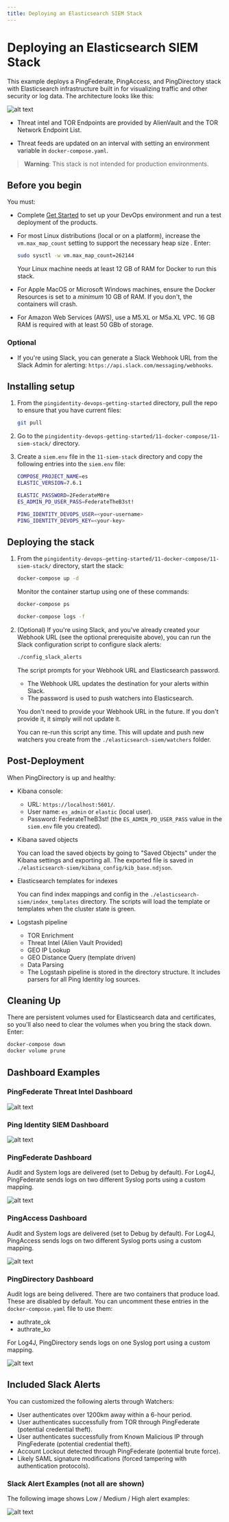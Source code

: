 ```yaml
---
title: Deploying an Elasticsearch SIEM Stack
---
```

# Deploying an Elasticsearch SIEM Stack

This example deploys a PingFederate, PingAccess, and PingDirectory stack with Elasticsearch infrastructure built in for visualizing traffic and other security or log data. The architecture looks like this:

![alt text](../images/Architecture.png "Architecture Overview")

* Threat intel and TOR Endpoints are  provided by AlienVault and the TOR Network Endpoint List.

* Threat feeds are updated on an interval with setting an environment variable in `docker-compose.yaml`.

> **Warning**: This stack is not intended for production environments.

## Before you begin

You must:

* Complete [Get Started](../get-started/getStarted.md) to set up your DevOps environment and run a test deployment of the products.

* For most Linux distributions (local or on a platform), increase the `vm.max_map_count` setting to support the necessary heap size . Enter:

    ```sh
    sudo sysctl -w vm.max_map_count=262144
    ```

  Your Linux machine needs at least 12 GB of RAM for Docker to run this stack.

* For Apple MacOS or Microsoft Windows machines, ensure the Docker Resources is set to a *minimum* 10 GB of RAM. If you don't, the containers will crash.

* For Amazon Web Services (AWS), use a M5.XL or M5a.XL VPC. 16 GB RAM is required with at least 50 GBb of storage.

### Optional

* If you're using Slack, you can generate a Slack Webhook URL from the Slack Admin for alerting: `https://api.slack.com/messaging/webhooks`.

## Installing setup

1. From the `pingidentity-devops-getting-started` directory, pull the repo to ensure that you have current files:

      ```sh
      git pull
      ```

1. Go to the `pingidentity-devops-getting-started/11-docker-compose/11-siem-stack/` directory.

1. Create a `siem.env` file in the `11-siem-stack` directory and copy the following entries into the `siem.env` file:

      ```sh
      COMPOSE_PROJECT_NAME=es
      ELASTIC_VERSION=7.6.1

      ELASTIC_PASSWORD=2FederateM0re
      ES_ADMIN_PD_USER_PASS=FederateTheB3st!

      PING_IDENTITY_DEVOPS_USER=<your-username>
      PING_IDENTITY_DEVOPS_KEY=<your-key>
      ```

## Deploying the stack

1. From the `pingidentity-devops-getting-started/11-docker-compose/11-siem-stack/` directory, start the stack:

      ```sh
      docker-compose up -d
      ```

      Monitor the container startup using one of these commands:

      ```sh
      docker-compose ps
      ```

      ```sh
      docker-compose logs -f
      ```

1. (Optional) If you're using Slack, and you've already created your Webhook URL (see the optional prerequisite above), you can run the Slack configuration script to configure slack alerts:

      ```sh
      ./config_slack_alerts
      ```

      The script prompts for your Webhook URL and Elasticsearch password.

      * The Webhook URL updates the destination for your alerts within Slack.
      * The password is used to push watchers into Elasticsearch.

      You don't need to provide your Webhook URL in the future. If you don't provide it, it simply will not update it.

      You can re-run this script any time. This will update and push new watchers you create from the `./elasticsearch-siem/watchers` folder.

## Post-Deployment

When PingDirectory is up and healthy:

* Kibana console:

  * URL: `https://localhost:5601/`.
  * User name: `es_admin` or `elastic` (local user).
  * Password: FederateTheB3st! (the `ES_ADMIN_PD_USER_PASS` value in the `siem.env` file you created).

* Kibana saved objects

  You can load the saved objects by going to "Saved Objects" under the Kibana settings and exporting all. The exported file is saved in `./elasticsearch-siem/kibana_config/kib_base.ndjson`.

* Elasticsearch templates for indexes

  You can find index mappings and config in the `./elasticsearch-siem/index_templates` directory. The scripts will load the template or templates when the cluster state is green.

* Logstash pipeline

  * TOR Enrichment
  * Threat Intel (Alien Vault Provided)
  * GEO IP Lookup
  * GEO Distance Query (template driven)
  * Data Parsing
  * The Logstash pipeline is stored in the directory structure. It includes parsers for all Ping Identity log sources.

## Cleaning Up

There are persistent volumes used for Elasticsearch data and certificates, so you'll also need to clear the volumes when you bring the stack down. Enter:

```sh
docker-compose down
docker volume prune
```

## Dashboard Examples

### PingFederate Threat Intel Dashboard

![alt text](../images/threat_intel_dash.png "SIEM Dashboard")

### Ping Identity SIEM Dashboard

![alt text](../images/dashboard.png "SIEM Dashboard")

### PingFederate Dashboard

Audit and System logs are delivered (set to Debug by default). For Log4J, PingFederate sends logs on two different Syslog ports using a custom mapping.

![alt text](../images/pingfederate_dashboard.png "PingFederate Basic Demo Dashboard")

### PingAccess Dashboard

Audit and System logs are delivered (set to Debug by default). For Log4J, PingAccess sends logs on two different Syslog ports using a custom mapping.

![alt text](../images/pingaccess_dashboard.png "PingAccess Basic Demo Dashboard")

### PingDirectory Dashboard

Audit logs are being delivered. There are two containers that produce load. These are disabled by default. You can uncomment these entries in the `docker-compose.yaml` file to use them:

* authrate_ok
* authrate_ko

For Log4J, PingDirectory sends logs on one Syslog port using a custom mapping.

![alt text](../images/pingdirectory_dashboard.png "PingDirectory Demo Dashboard")

## Included Slack Alerts

You can customized the following alerts through Watchers:

* User authenticates over 1200km away within a 6-hour period.
* User authenticates successfully from TOR through PingFederate (potential credential theft).
* User authenticates successfully from Known Malicious IP through PingFederate (potential credential theft).
* Account Lockout detected through PingFederate (potential brute force).
* Likely SAML signature modifications (forced tampering with authentication protocols).

### Slack Alert Examples (not all are shown)

The following image shows Low / Medium / High alert examples:

![alt text](../images/slack_alert_examples.png "Successful Login From TOR Networks.")
